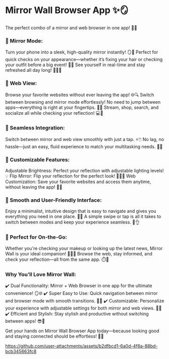 # Mirror Wall Browser App ✨🪞

The perfect combo of a mirror and web browser in one app! 🌟🌐

### 🔹 Mirror Mode:
Turn your phone into a sleek, high-quality mirror instantly! 🪞💅
Perfect for quick checks on your appearance—whether it’s fixing your hair or checking your outfit before a big event! 💄👗
See yourself in real-time and stay refreshed all day long! 💁‍♀️💖

### 🔹 Web View:
Browse your favorite websites without ever leaving the app! 🌐🔍
Switch between browsing and mirror mode effortlessly! No need to jump between apps—everything is right at your fingertips. 🔄📱
Stream, shop, search, and socialize all while checking your reflection! 💻📲

### 🔹 Seamless Integration:
Switch between mirror and web view smoothly with just a tap. ⚡🖱️
No lag, no hassle—just an easy, fluid experience to match your multitasking needs. 🌟🔄

### 🔹 Customizable Features:

Adjustable Brightness: Perfect your reflection with adjustable lighting levels! 💡
Flip Mirror: Flip your reflection for the perfect look! 🔄💁‍♀️
Web Customization: Save your favorite websites and access them anytime, without leaving the app! 📑✨

### 🔹 Smooth and User-Friendly Interface:
Enjoy a minimalist, intuitive design that is easy to navigate and gives you everything you need in one place. 🎨📱
A simple swipe or tap is all it takes to switch between modes and keep your experience seamless. 🔄👌

### 🔹 Perfect for On-the-Go:
Whether you're checking your makeup or looking up the latest news, Mirror Wall is your ideal companion! 🚶‍♀️💄
Browse the web, stay informed, and check your reflection—all from the same app. ⏱️📲

### Why You’ll Love Mirror Wall:
✔️ Dual Functionality: Mirror + Web Browser in one app for the ultimate convenience! 🪞🌐
✔️ Super Easy to Use: Quick navigation between mirror and browser mode with smooth transitions. 🔄🚀
✔️ Customizable: Personalize your experience with adjustable settings for both mirror and web views. 🎨✨
✔️ Efficient and Stylish: Stay stylish and productive without switching between apps! 😎📱

Get your hands on Mirror Wall Browser App today—because looking good and staying connected should be effortless! 🌟🖤







https://github.com/user-attachments/assets/b2dfbcd1-6a0d-4f6a-88bd-bcb345663fc8




